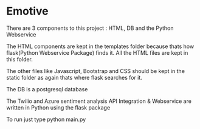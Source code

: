 # Emotive
There are 3 components to this project : HTML, DB and the Python Webservice

The HTML components are kept in the templates folder because thats how flask(Python Webservice Package) finds it. All the HTML files are kept in this folder.

The other files like Javascript, Bootstrap and CSS should be kept in the static folder as again thats where flask searches for it.

The DB is a postgresql database 

The Twilio and Azure sentiment analysis API Integration & Webservice are written in Python using the flask package

To run just type python main.py

